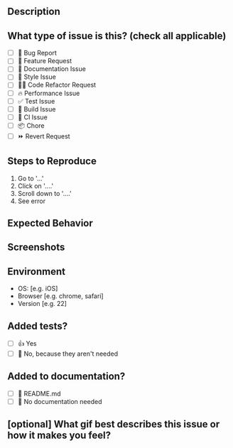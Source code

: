 ## Description

<!--
Please do not leave this blank
This issue [describes/reports/fixes/replaces] the [feature/bug/etc].
-->

## What type of issue is this? (check all applicable)

- [ ] 🐛 Bug Report
- [ ] 🌟 Feature Request
- [ ] 📄 Documentation Issue
- [ ] 🎨 Style Issue
- [ ] 🧑‍💻 Code Refactor Request
- [ ] 🔥 Performance Issue
- [ ] ✅ Test Issue
- [ ] 🤖 Build Issue
- [ ] 🔁 CI Issue
- [ ] 📦 Chore
- [ ] ⏩ Revert Request

## Steps to Reproduce

1. Go to '...'
2. Click on '....'
3. Scroll down to '....'
4. See error

## Expected Behavior

<!--
A clear and concise description of what you expected to happen.
-->

## Screenshots

<!--
If applicable, add screenshots to help explain your problem.
-->

## Environment

- OS: [e.g. iOS]
- Browser [e.g. chrome, safari]
- Version [e.g. 22]

## Added tests?

- [ ] 👍 Yes
- [ ] 🙅 No, because they aren't needed

## Added to documentation?

- [ ] 📜 README.md
- [ ] 🙅 No documentation needed

## [optional] What gif best describes this issue or how it makes you feel?
